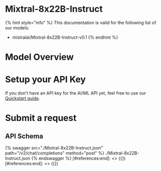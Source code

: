 [#references:start]: <> ({ "template": "openapi" })
[#references:start]: <> ({ "template": "openapi" })
# Mixtral-8x22B-Instruct

{% hint style="info" %}
This documentation is valid for the following list of our models:
* mistralai/Mixtral-8x22B-Instruct-v0.1
{% endhint %}

# Model Overview


# Setup your API Key
If you don’t have an API key for the AI/ML API yet, feel free to use our [Quickstart guide](https://docs.aimlapi.com/quickstart/setting-up).

# Submit a request
## API Schema
{% swagger src="./Mixtral-8x22B-Instruct.json" path="/v2/chat/completions" method="post" %}
./Mixtral-8x22B-Instruct.json
{% endswagger %}
[#references:end]: <> ({})
[#references:end]: <> ({})